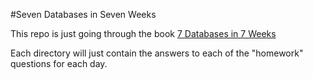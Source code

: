 #Seven Databases in Seven Weeks

This repo is just going through the book [7 Databases in 7 Weeks](https://pragprog.com/book/pwrdata/seven-databases-in-seven-weeks-second-edition)

Each directory will just contain the answers to each of the "homework" questions for each day.